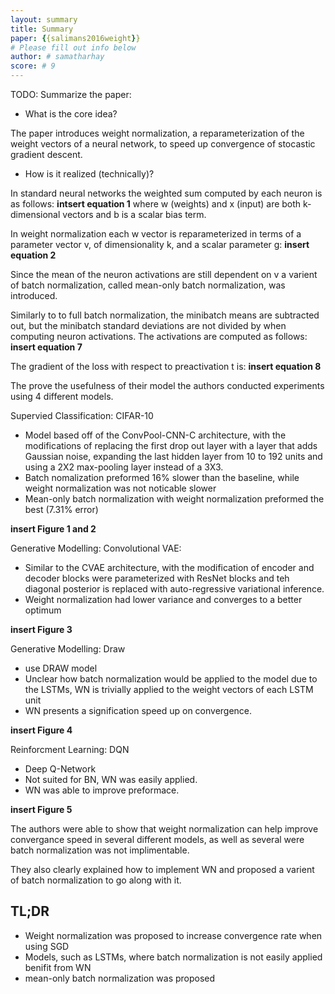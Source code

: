 ```yaml
---
layout: summary
title: Summary
paper: {{salimans2016weight}}
# Please fill out info below
author: # samatharhay
score: # 9
---
```


TODO: Summarize the paper:
* What is the core idea?

The paper introduces weight normalization, a reparameterization of the weight vectors of a neural network, to speed up convergence of stocastic gradient descent.


* How is it realized (technically)?

In standard neural networks the weighted sum computed by each neuron is as follows:
**intsert equation 1**
where w (weights) and x (input) are both k-dimensional vectors and b is a scalar bias term.

In weight normalization each w vector is reparameterized in terms of a parameter vector v, of dimensionality k, and a scalar parameter g: 
**insert equation 2**

Since the mean of the neuron activations are still dependent on v a varient of batch normalization, called mean-only batch normalization, was introduced.

Similarly to to full batch normalization, the minibatch means are subtracted out, but the minibatch standard deviations are not divided by when computing neuron activations.  The activations are computed as follows:
**insert equation 7**

The gradient of the loss with respect to preactivation t is:
**insert equation 8**

The prove the usefulness of their model the authors conducted experiments using 4 different models.

 Supervied Classification: CIFAR-10
* Model based off of the ConvPool-CNN-C architecture, with the modifications of replacing the first drop out layer with a layer that adds Gaussian noise, expanding the last hidden layer from 10 to 192 units and using a 2X2 max-pooling layer instead of a 3X3.
* Batch nomalization preformed 16% slower than the baseline, while weight normalization was not noticable slower
* Mean-only batch normalization with weight normalization preformed the best (7.31% error)

**insert Figure 1 and 2**

Generative Modelling: Convolutional VAE: 
* Similar to the CVAE architecture, with the modification of encoder and decoder blocks were parameterized with ResNet blocks and teh diagonal posterior is replaced with auto-regressive variational inference.
* Weight normalization had lower variance and converges to a better optimum

**insert Figure 3**

Generative Modelling: Draw
* use DRAW model
* Unclear how batch normalization would be applied to the model due to the LSTMs, WN is trivially applied to the weight vectors of each LSTM unit
* WN presents a signification speed up on convergence.

**insert Figure 4**

Reinforcment Learning: DQN
* Deep Q-Network
* Not suited for BN, WN was easily applied.
* WN was able to improve preformace.

**insert Figure 5**


The authors were able to show that weight normalization can help improve convergance speed in several different models, as well as several were batch normalization was not implimentable. 

They also clearly explained how to implement WN and proposed a varient of batch normalization to go along with it.



## TL;DR
* Weight normalization was proposed to increase convergence rate when using SGD
* Models, such as LSTMs, where batch normalization is not easily applied benifit from WN
*  mean-only batch normalization was proposed
